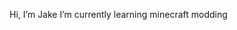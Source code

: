 Hi, I’m Jake
I’m currently learning minecraft modding

<!---
JMeachhh/JMeachhh is a ✨ special ✨ repository because its `README.md` (this file) appears on your GitHub profile.
You can click the Preview link to take a look at your changes.
--->
